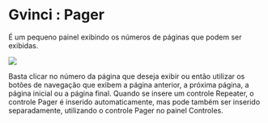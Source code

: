 # Gvinci : Pager

É um pequeno painel exibindo os números de páginas que podem ser exibidas.

![](http://www.gvinci.com.br/manual/pager1gv5.zoom80.png)

Basta clicar no número da página que deseja exibir ou então utilizar os botões de navegação que exibem a página anterior, a próxima página, a página inicial ou a página final. Quando se insere um controle Repeater, o controle Pager é inserido automaticamente, mas pode também ser inserido separadamente, utilizando o controle Pager no painel Controles.

